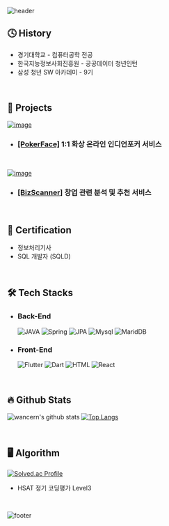 ![header](https://capsule-render.vercel.app/api?type=waving&color=gradient&height=250&section=header&text=HyeonGu%20Lee&fontSize=30)


## 🕓 History

- 경기대학교 - 컴퓨터공학 전공
- 한국지능정보사회진흥원 - 공공데이터 청년인턴
- 삼성 청년 SW 아카데미 - 9기

<br/>

## 📝 Projects
[![image](https://github.com/wancern/wancern/assets/57997390/c972fc6c-f9b2-4b73-a01b-b136254d61cb)](https://github.com/wancern/Pokerface)

- ### [[PokerFace]](https://github.com/wancern/Pokerface) 1:1 화상 온라인 인디언포커 서비스

<br/>

[![image](https://github.com/wancern/wancern/assets/57997390/7c863138-d6d1-4d5f-a394-f1cf61b8bb15)](https://github.com/wancern/Bizscanner)

- ### [[BizScanner]](https://github.com/wancern/Bizscanner) 창업 관련 분석 및 추천 서비스

<br/>

## 📖 Certification

- 정보처리기사
- SQL 개발자 (SQLD)

<br/>

## 🛠 Tech Stacks
	
- ### Back-End
	![JAVA](https://img.shields.io/badge/Java-7952B3?style=for-the-badge)
	![Spring](https://img.shields.io/badge/Spring-6DB33F?style=for-the-badge&logo=Spring&logoColor=white)
	![JPA](https://img.shields.io/badge/JPA-007396?style=for-the-badge&logo=Java&logoColor=white)
	![Mysql](https://img.shields.io/badge/Mysql-E6B91E.svg?style=for-the-badge&logo=MySql&logoColor=white)
	![MaridDB](https://img.shields.io/badge/mariaDB-003545?style=for-the-badge&logo=mariaDB&logoColor=white)

- ### Front-End
	![Flutter](https://img.shields.io/badge/Flutter-006600?style=for-the-badge&logo=Flutter&logoColor=white)
  	![Dart](https://img.shields.io/badge/Dart-F46D01?style=for-the-badge&logo=Dart&logoColor=white)
  	![HTML](https://img.shields.io/badge/HTML-E34F26?style=for-the-badge&logo=HTML5&logoColor=white)
	![React](https://img.shields.io/badge/react-61DAFB.svg?&style=for-the-badge&logo=react&logoColor=white)

<br/>

## 🔥 Github Stats 

![wancern's github stats](https://github-readme-stats.vercel.app/api?username=wancern&show_icons=true&theme=dark)
[![Top Langs](https://github-readme-stats.vercel.app/api/top-langs/?username=wancern&show_icons=true&hide_border=true&title_color=00EEFF&text_color=FFFFFF&bg_color=000000&icon_color=004386&layout=compact)](https://github.com/anuraghazra/github-readme-stats)

<br/>

## 🖥️ Algorithm 
	
[![Solved.ac Profile](http://mazassumnida.wtf/api/v2/generate_badge?boj=wancern)](https://solved.ac/wancern/)

- HSAT 정기 코딩평가 Level3
<br/>


![footer](https://capsule-render.vercel.app/api?type=waving&color=gradient&height=200&section=footer)
